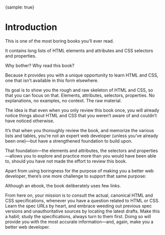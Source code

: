 {sample: true}
# Introduction

This is one of the most boring books you’ll ever read.

It contains long lists of HTML elements and attributes and CSS selectors and properties.

Why bother? Why read this book?

Because it provides you with a unique opportunity to learn HTML and CSS, one that isn’t available in this form elsewhere.

Its goal is to show you the rough and raw skeleton of HTML and CSS, so that you can focus on that. Elements, attributes, selectors, properties. No explanations, no examples, no context. The raw material.

The idea is that even when you only review this book once, you will already notice things about HTML and CSS that you weren’t aware of and couldn’t have noticed otherwise.

It’s that when you thoroughly review the book, and memorize the various lists and tables, you’re not an expert web developer (unless you’ve already been one)—but have a strengthened foundation to build upon.

That foundation—the elements and attributes, the selectors and properties—allows you to explore and practice more than you would have been able to, should you have not made the effort to review this book.

Apart from using boringness for the purpose of making you a better web developer, there’s one more challenge to support that same purpose:

Although an ebook, the book deliberately uses few links.

From here on, your mission is to consult the actual, canonical HTML and CSS specifications, whenever you have a question related to HTML or CSS. Learn the spec URLs by heart, and embrace weeding out previous spec versions and unauthoritative sources by locating the latest drafts. Make this a habit; study the specifications, always turn to them first. Doing so will provide you with the most accurate information—and, again, make you a better web developer.